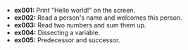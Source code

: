 - <strong>ex001:</strong> Print "Hello world!" on the screen.
- <strong>ex002:</strong> Read a person's name and welcomes this person.
- <strong>ex003:</strong> Read two numbers and sum them up.
- <strong>ex004:</strong> Dissecting a variable.
- <strong>ex005:</strong> Predecessor and  successor.


